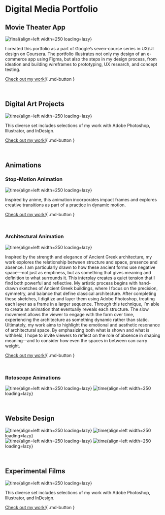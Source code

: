 
# **Digital Media Portfolio**
## **Movie Theater App**

![final](Images/googlework.png){align=left width=250 loading=lazy}

I created this portfolio as a part of Google’s seven-course series in UX/UI design on Coursera.  The portfolio illustrates not only my design of an e-commerce app using Figma, but also the steps in my design process, from ideation and building wireframes to prototyping, UX research, and concept testing. 

[Check out my work!](pdfs/Grad_School_Portfolio.pdf){ .md-button }


<br clear="left"/>


## **Digital Art Projects**

![time](Images/digitalartdemo.png){align=left width=250 loading=lazy}

This diverse set includes selections of my work with Adobe Photoshop, Illustrator, and InDesign.

[Check out my work!](pdfs/Digital_Art_Portfolio.pdf){ .md-button }


<br clear="left"/>

## **Animations**

### **Stop-Motion Animation**
![time](Images/Final%20Project%20Yellow-45.jpg){align=left width=250 loading=lazy}

Inspired by anime, this animation incorporates impact frames and explores creative transitions as part of a practice in dynamic motion.

[Check out my work!](https://drive.google.com/drive/folders/1mctkOgxRClk1RI39yJSUwBtmnqly8qgb?usp=sharing){ .md-button }

<br clear="left"/>

### **Architectural Animation**

![time](Images/capstoneimage.png){align=left width=250 loading=lazy}

Inspired by the strength and elegance of Ancient Greek architecture, my work explores the relationship between structure and space, presence and absence. I am particularly drawn to how these ancient forms use negative space—not just as emptiness, but as something that gives meaning and definition to what surrounds it. This interplay creates a quiet tension that I find both powerful and reflective.
My artistic process begins with hand-drawn sketches of Ancient Greek buildings, where I focus on the precision, symmetry, and balance that define classical architecture. After completing these sketches, I digitize and layer them using Adobe Photoshop, treating each layer as a frame in a larger sequence. Through this technique, I’m able to create an animation that eventually reveals each structure. The slow movement allows the viewer to engage with the form over time, experiencing the architecture as something dynamic rather than static.
Ultimately, my work aims to highlight the emotional and aesthetic resonance of architectural space. By emphasizing both what is shown and what is withheld, I hope to invite viewers to reflect on the role of absence in shaping meaning—and to consider how even the spaces in between can carry weight.

[Check out my work!](https://drive.google.com/drive/folders/1iEdY2Z1K_nGf7YbJmTB1vCbThUHmz-2n?usp=sharing){ .md-button }


<br clear="left"/>

### **Rotoscope Animations**

![time](Images/Seaman_Eric_Rotoscope_individual.gif){align=left width=250 loading=lazy}
![time](Images/animation2.gif){align=left width=250 loading=lazy}

<br clear="left"/>

## **Website Design**

![time](Images/website%20image%201.png){align=left width=250 loading=lazy}
![time](Images/website%20image%202.png){align=left width=250 loading=lazy}
<br clear="left"/>
![time](Images/website%20image%203.png){align=left width=250 loading=lazy}
![time](Images/website%20image%204.png){align=left width=250 loading=lazy}

<br clear="left"/>

## **Experimental Films**

![time](Images/digitalartdemo.png){align=left width=250 loading=lazy}

This diverse set includes selections of my work with Adobe Photoshop, Illustrator, and InDesign.

[Check out my work!](https://drive.google.com/drive/folders/1OgCBCWV1STe2ityFg_Fe9g0NcV_e_zIa?usp=sharing){ .md-button }


<br clear="left"/>